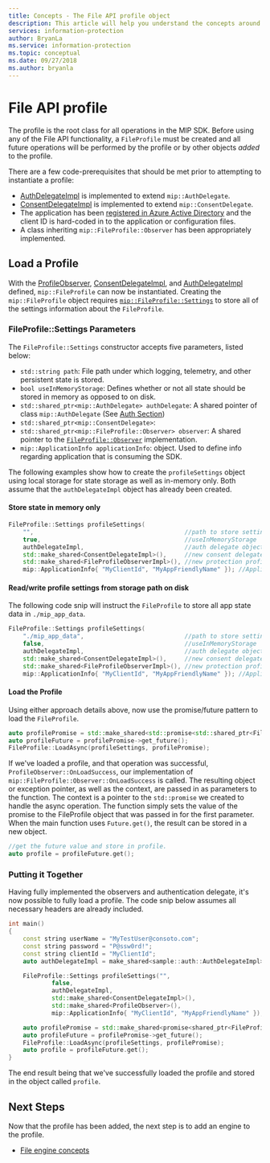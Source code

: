```yaml
---
title: Concepts - The File API profile object
description: This article will help you understand the concepts around the File profile object, which is created during application initialization.
services: information-protection
author: BryanLa
ms.service: information-protection
ms.topic: conceptual
ms.date: 09/27/2018
ms.author: bryanla
---
```


# File API profile

The profile is the root class for all operations in the MIP SDK. Before using any of the File API functionality, a `FileProfile` must be created and all future operations will be performed by the profile or by other objects *added* to the profile.

There are a few code-prerequisites that should be met prior to attempting to instantiate a profile:

- [AuthDelegateImpl]() is implemented to extend `mip::AuthDelegate`.
- [ConsentDelegateImpl]() is implemented to extend `mip::ConsentDelegate`.
- The application has been [registered in Azure Active Directory]() and the client ID is hard-coded in to the application or configuration files. 
- A class inheriting `mip::FileProfile::Observer` has been appropriately implemented.

## Load a Profile

With the [ProfileObserver](), [ConsentDelegateImpl](), and [AuthDelegateImpl]() defined, `mip::FileProfile` can now be instantiated. Creating the `mip::FileProfile` object requires [`mip::FileProfile::Settings`](reference/class_mip_fileprofile_settings.md) to store all of the settings information about the `FileProfile`.

### FileProfile::Settings Parameters

The `FileProfile::Settings` constructor accepts five parameters, listed below:

- `std::string path`: File path under which logging, telemetry, and other persistent state is stored.
- `bool useInMemoryStorage`: Defines whether or not all state should be stored in memory as opposed to on disk.
- `std::shared_ptr<mip::AuthDelegate> authDelegate`: A shared pointer of class `mip::AuthDelegate` (See [Auth Section]())
- `std::shared_ptr<mip::ConsentDelegate>`: 
- `std::shared_ptr<mip::FileProfile::Observer> observer`: A shared pointer to the [`FileProfile::Observer`]() implementation.
- `mip::ApplicationInfo applicationInfo`: object. Used to define info regarding application that is consuming the SDK.

The following examples show how to create the `profileSettings` object using local storage for state storage as well as in-memory only. Both assume that the `authDelegateImpl` object has already been created.

#### Store state in memory only

```cpp
FileProfile::Settings profileSettings(
    "",                                          //path to store settings
    true,                                        //useInMemoryStorage
    authDelegateImpl,                            //auth delegate object
    std::make_shared<ConsentDelegateImpl>(),     //new consent delegate
    std::make_shared<FileProfileObserverImpl>(), //new protection profile observer
    mip::ApplicationInfo{ "MyClientId", "MyAppFriendlyName" }); //ApplicationInfo object
```

#### Read/write profile settings from storage path on disk

The following code snip will instruct the `FileProfile` to store all app state data in `./mip_app_data`.

```cpp
FileProfile::Settings profileSettings(
    "./mip_app_data",                            //path to store settings
    false,                                       //useInMemoryStorage
    authDelegateImpl,                            //auth delegate object
    std::make_shared<ConsentDelegateImpl>(),     //new consent delegate
    std::make_shared<FileProfileObserverImpl>(), //new protection profile observer
    mip::ApplicationInfo{ "MyClientId", "MyAppFriendlyName" }); //ApplicationInfo object
```

#### Load the Profile

Using either approach details above, now use the promise/future pattern to load the `FileProfile`.

```cpp
auto profilePromise = std::make_shared<std::promise<std::shared_ptr<FileProfile>>>();
auto profileFuture = profilePromise->get_future();
FileProfile::LoadAsync(profileSettings, profilePromise);
```

If we've loaded a profile, and that operation was successful, `ProfileObserver::OnLoadSuccess`, our implementation of `mip::FileProfile::Observer::OnLoadSuccess` is called. The resulting object or exception pointer, as well as the context, are passed in as parameters to the function. The context is a pointer to the `std::promise` we created to handle the async operation. The function simply sets the value of the promise to the FileProfile object that was passed in for the first parameter. When the main function uses `Future.get()`, the result can be stored in a new object.

```cpp
//get the future value and store in profile. 
auto profile = profileFuture.get();
```

### Putting it Together

Having fully implemented the observers and authentication delegate, it's now possible to fully load a profile. The code snip below assumes all necessary headers are already included.

```cpp
int main()
{
    const string userName = "MyTestUser@consoto.com";
    const string password = "P@ssw0rd!";
    const string clientId = "MyClientId";
    auto authDelegateImpl = make_shared<sample::auth::AuthDelegateImpl>(userName, password, clientId);

    FileProfile::Settings profileSettings("",
            false,
            authDelegateImpl,
            std::make_shared<ConsentDelegateImpl>(),
            std::make_shared<ProfileObserver>(),
            mip::ApplicationInfo{ "MyClientId", "MyAppFriendlyName" });

    auto profilePromise = std::make_shared<promise<shared_ptr<FileProfile>>>();
    auto profileFuture = profilePromise->get_future();
    FileProfile::LoadAsync(profileSettings, profilePromise);
    auto profile = profileFuture.get();
}
```

The end result being that we've successfully loaded the profile and stored in the object called `profile`.

## Next Steps

Now that the profile has been added, the next step is to add an engine to the profile. 

- [File engine concepts](concept-profile-engine-file-engine-cpp.md)
